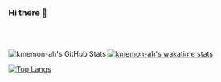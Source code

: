 ### Hi there 👋

<!--
**kmemon-ah/kmemon-ah** is a ✨ _special_ ✨ repository because its `README.md` (this file) appears on your GitHub profile.

Here are some ideas to get you started:

- 🔭 I’m currently working on ...
- 🌱 I’m currently learning ...
- 👯 I’m looking to collaborate on ...
- 🤔 I’m looking for help with ...
- 💬 Ask me about ...
- 📫 How to reach me: ...
- 😄 Pronouns: ...
- ⚡ Fun fact: ...
-->

<br />
<br />
<div class="row">

<img align="left" alt="kmemon-ah's GitHub Stats" src="https://github-readme-stats.vercel.app/api?username=kmemon-ah&theme=vue-dark&show_icons=true&count_private=true&hide=contribs,prs&include_all_commits=true" />

[![kmemon-ah's wakatime stats](https://github-readme-stats.vercel.app/api/wakatime?username=kmemon-ah&theme=vue-dark)](https://kmemon-ah.github.io/)

[![Top Langs](https://github-readme-stats.vercel.app/api/top-langs/?username=kmemon-ah&theme=vue-dark)](https://kmemon-ah.github.io/)

</div>
